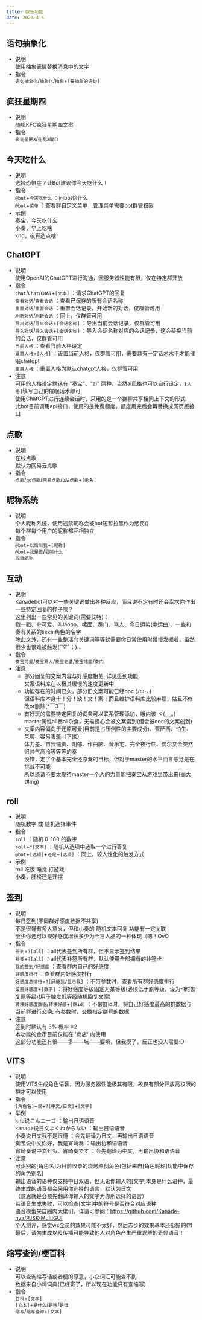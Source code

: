 ```yaml
---
title: 娱乐功能
date: 2023-4-5
---
```

## 语句抽象化
* 说明  
    使用抽象表情替换消息中的文字  
* 指令  
    `语句抽象化`/`抽象化`/`抽象`+`[要抽象的语句]`  
## 疯狂星期四
* 说明  
    随机KFC疯狂星期四文案  
* 指令  
    `疯狂星期X`/`狂乱X曜日`  
## 今天吃什么
* 说明  
    选择恐惧症？让Bot建议你今天吃什么！  
* 指令  
    `@bot`+`今天吃什么` ：问bot恰什么  
    `@bot`+`菜单` ：查看群自定义菜单，管理菜单需要bot群管权限  
* 示例  
    奏宝，今天吃什么  
    小奏，早上吃啥  
    knd，夜宵造点啥  
## ChatGPT
* 说明  
    使用OpenAI的ChatGPT进行沟通，因服务器性能有限，仅在特定群开放  
* 指令  
    `chat`/`Chat`/`CHAT`+`[文本]` ：请求ChatGPT的回复  
    `查看对话`/`查看会话` ：查看已保存的所有会话名称  
    `重置对话`/`重置会话` ：重置会话记录，开始新的对话，仅群管可用  
    `刷新对话`/`刷新会话` ：同上，仅群管可用  
    `导出对话`/`导出会话`+`[会话名称]` ：导出当前会话记录，仅群管可用  
    `导入对话`/`导入会话`+`[会话名称]` ：导入会话名称对应的会话记录，这会替换当前的会话，仅群管可用  
    `当前人格` ：查看当前人格设定  
    `设置人格`+`[人格]` ：设置当前人格，仅群管可用，需要具有一定话术水平才能催眠chatgpt  
    `重置人格` ：重置人格为默认chatgpt人格，仅群管可用  
* 注意  
    可用的人格设定默认有 "奏宝"、"ai" 两种，当然ai风格也可以自行设定，`[人格]`填写自己的催眠话术即可  
    使用ChatGPT进行连续会话时，采用的是一个群聊共享相同上下文的形式  
    此bot目前调用api接口，使用的是免费额度，额度用完后会再替换成网页版接口  
## 点歌
* 说明  
    在线点歌  
    默认为网易云点歌  
* 指令  
    `点歌`/`qq点歌`/`网易点歌`/`b站点歌`+`[歌名]`  
## 昵称系统
* 说明  
    个人昵称系统，使用违禁昵称会被bot短暂拉黑作为惩罚()  
    每个群每个用户的昵称都互相独立  
* 指令  
    `@bot`+`以后叫我`+`[昵称]`  
    `@bot`+`我是谁`/`我叫什么`  
    `取消昵称`  
## 互动
* 说明  
    Kanadebot可以对一些关键词做出各种反应，而且说不定有时还会索求你作出一些特定回复的样子噢？  
    这里列出一些常见的关键词(需要艾特)：  
    戳一戳、夸可爱、叫laopo、嗦面、奏门、骂人、今日运势(幸运曲)、一些和奏有关系的sekai角色的名字  
    除此之外，还有一些整活向关键词等等就需要你日常使用时慢慢发掘啦，虽然很少也很难被触发(ˉ▽ˉ；)...  
* 指令  
    `奏宝可爱`/`奏宝骂人`/`奏宝老婆`/`奏宝嗦面`/`奏门`  
* 注意  
    - 部分回复的文案内容与好感度相关, 详见签到功能  
    文案语料库在以极其缓慢的速度更新中  
    - 功能存在的时间已久，部分旧文案可能已经ooc (ﾉω･､)  
    但语料库本身十！分！缺！文！案！而且维护语料库比较麻烦，姑且不修改or删除(*￣3￣)  
    - 有好玩的需要特定回复的词条可以联系管理添加，哦内该 ヾ\(_ _。)  
    master属性all奏all杂食，无需担心会被文案雷到(但会被ooc的文案创到)  
    - 文案内容偏向于还原可爱(目前是占压倒性的主要成分)、亚萨西、怕生、呆萌、容易害羞（下接）  
    体力差、自我谴责、阴郁、作曲脑、音乐宅、完全夜行性、偶尔又会突然很帅气高冷等等等的奏  
    没错，定了个基本完全还原奏的目标，但对于master的水平而言感觉是在挑战不可能  
    所以还请不要太期待master一个人的力量能把奏宝从游戏里带出来(画大饼ing)  
## roll
* 说明  
    随机数字 或 随机选择事件  
* 指令  
    `roll` ：随机 0-100 的数字  
    `roll`+`*[文本]` ：随机从选项中选取一个进行答复  
    `@bot`+`[选项]`+`还是`+`[选项]` ：同上，较人性化的触发方式     
* 示例  
    roll 吃饭 睡觉 打游戏  
    小奏，肝榜还是开摆  
## 签到
* 说明  
    每日签到(不同群好感度数据不共享)  
    不是很懂有多大意义，但和小奏的 随机文本回复 功能有一定关联   
    至少你还可以视好感度增长多少为今日人品的一种体现（嗯！OvO  
* 指令  
    `签到`+`?[all]` ：all代表签到所有群，但不显示签到结果  
    `补签`+`?[all]` ：all代表补签所有群，默认使用全部拥有的补签卡  
    `我的签到/好感度` ：查看群内自己的好感度  
    `好感度排行` ：查看群内好感度排行  
    `好感度总排行`+`?[屏蔽我/显示我]` ：不带参数时，查看所有群好感度排行  
    `设置好感度`+`[数字]` ：将好感度等级固定为某等级(必须低于原等级，设为-1时恢复原等级)(用于触发低等级随机回复文案)  
    `转移好感度数据`/`转移好感`+`[群id]` ：不带群id时，将自己好感度最高的群数据与当前群进行交换; 有参数时，交换指定群号的数据  
* 注意  
    签到时默认有 3% 概率 ×2  
    本功能的金币目前仅能在 '商店' 内使用  
    这部分功能还有很——多——坑——要填，但我摸了，反正也没人需要:D   
## VITS
* 说明  
    使用VITS生成角色语音，因为服务器性能极其有限，故仅有部分开放高权限的群才可以使用  
* 指令  
    `[角色名]`+`说`+`?[中文/日文]`+`[文字]`  
* 举例  
    knd说こんニーゴ ：输出日语语音  
    kanade说日文よくわからない ：输出日语语音  
    小奏说日文我不是很懂 ：会先翻译为日文，再输出日语语音  
    奏宝说中文你好，我是宵崎奏 ：输出协和语语音  
    宵崎奏说中文ども、宵崎奏です ：会先翻译为中文，再输出协和语语音  
* 注意  
    可识别的\[角色名]为目前收录的烧烤原创角色(包括来自\[角色昵称]功能中保存的角色别名)  
    输出语音的语种仅支持中日双语，但无论你输入的\[文字]本身是什么语种，最终生成的语音都会采用你选择的语言，默认为日文  
    （意思就是会预先翻译你输入的文字为你所选择的语言）  
    若语音生成失败，可以检查\[文字]中的符号是否符合对应语种  
    语音模型来自圈内大佬们，详请可参阅：https://github.com/Kanade-nya/PJSK-MultiGUI  
    个人测评，感觉ws全员的效果可能不太好，然后志步的效果基本还挺好的(?)  
    最后，请勿生成以及传播可能导致他人对角色产生严重误解的奇怪语音！  
## 缩写查询/梗百科
* 说明  
    可以查询缩写话或者梗的原意，小众词汇可能查不到  
    数据来自小鸡词典(已经寄了，所以现在功能只有查缩写)  
* 指令  
    `百科`+`[文本]`   
    `[文本]`+`是什么`/`是啥`/`是谁`  
    `缩写`/`缩写查询`+`[文本]`  